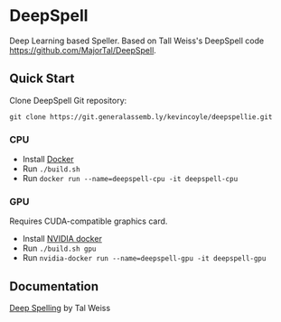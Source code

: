 # DeepSpell
Deep Learning based Speller.
Based on Tall Weiss's DeepSpell code https://github.com/MajorTal/DeepSpell.

## Quick Start
Clone DeepSpell Git repository:

```git clone https://git.generalassemb.ly/kevincoyle/deepspellie.git```

### CPU
* Install [Docker](https://www.docker.com/)
* Run `./build.sh`
* Run `docker run --name=deepspell-cpu -it deepspell-cpu`

### GPU
Requires CUDA-compatible graphics card.

* Install [NVIDIA docker](https://www.docker.com/)
* Run `./build.sh gpu`
* Run `nvidia-docker run --name=deepspell-gpu -it deepspell-gpu`

## Documentation
[Deep Spelling](https://medium.com/@majortal/deep-spelling-9ffef96a24f6#.2c9pu8nlm) by Tal Weiss
